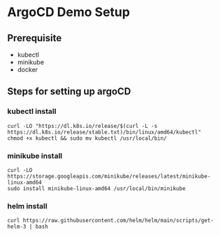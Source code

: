 # ArgoCD Demo Setup

## Prerequisite

- kubectl
- minikube
- docker

## Steps for setting up argoCD

### kubectl install
```
curl -LO "https://dl.k8s.io/release/$(curl -L -s https://dl.k8s.io/release/stable.txt)/bin/linux/amd64/kubectl"
chmod +x kubectl && sudo mv kubectl /usr/local/bin/
```

### minikube install
```
curl -LO https://storage.googleapis.com/minikube/releases/latest/minikube-linux-amd64
sudo install minikube-linux-amd64 /usr/local/bin/minikube

```

### helm install
```
curl https://raw.githubusercontent.com/helm/helm/main/scripts/get-helm-3 | bash
```
